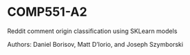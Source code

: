 # COMP551-A2
Reddit comment origin classification using SKLearn models

Authors: Daniel Borisov, Matt D’Iorio, and Joseph Szymborski
